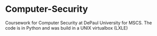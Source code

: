 # Computer-Security
Coursework for Computer Security at DePaul University for MSCS. The code is in Python and was build in a UNIX virtualbox (LXLE)
